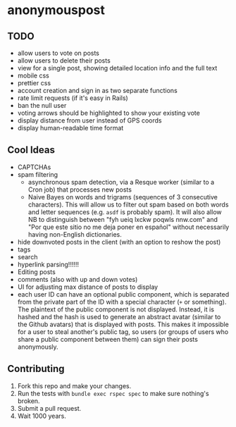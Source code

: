 anonymouspost
=============

## TODO

- allow users to vote on posts
- allow users to delete their posts
- view for a single post, showing detailed location info and the full text
- mobile css
- prettier css
- account creation and sign in as two separate functions
- rate limit requests (if it's easy in Rails)
- ban the null user
- voting arrows should be highlighted to show your existing vote
- display distance from user instead of GPS coords
- display human-readable time format

## Cool Ideas

- CAPTCHAs
- spam filtering
  - asynchronous spam detection, via a Resque worker (similar to a Cron job) that processes new posts
  - Naive Bayes on words and trigrams (sequences of 3 consecutive characters). This will allow us to filter out spam based on both words and letter sequences (e.g. `asdf` is probably spam). It will also allow NB to distinguish between "fyh ueiq lxckw poqwls nnw.com" and "Por que este sitio no me deja poner en español" without necessarily having non-English dictionaries.
- hide downvoted posts in the client (with an option to reshow the post)
- tags
- search
- hyperlink parsing!!!!!!
- Editing posts
- comments (also with up and down votes)
- UI for adjusting max distance of posts to display
- each user ID can have an optional public component, which is separated from the private part of the ID with a special character (`+` or something). The plaintext of the public component is not displayed. Instead, it is hashed and the hash is used to generate an abstract avatar (similar to the Github avatars) that is displayed with posts. This makes it impossible for a user to steal another's public tag, so users (or groups of users who share a public component between them) can sign their posts anonymously.

## Contributing

1. Fork this repo and make your changes.
2. Run the tests with `bundle exec rspec spec` to make sure nothing's broken.
3. Submit a pull request.
4. Wait 1000 years.
